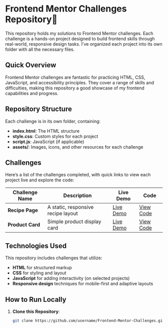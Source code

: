 # Frontend Mentor Challenges Repository🚀

This repository holds my solutions to Frontend Mentor challenges. Each challenge is a hands-on project designed to build frontend skills through real-world, responsive design tasks. I’ve organized each project into its own folder with all the necessary files.

## Quick Overview

Frontend Mentor challenges are fantastic for practicing HTML, CSS, JavaScript, and accessibility principles. They cover a range of skills and difficulties, making this repository a good showcase of my frontend capabilities and progress.

## Repository Structure

Each challenge is in its own folder, containing:
- **index.html**: The HTML structure
- **style.css**: Custom styles for each project
- **script.js**: JavaScript (if applicable)
- **assets/**: Images, icons, and other resources for each challenge

## Challenges

Here’s a list of the challenges completed, with quick links to view each project live and explore the code:

| Challenge Name      | Description                | Live Demo                   | Code                  |
|---------------------|----------------------------|-----------------------------|-----------------------|
| **Recipe Page**     | A static, responsive recipe layout | [Live Demo](https://recipe-page-main-maram.netlify.app/) | [View Code](#) |
| **Product Card** | Simple product display card| [Live Demo](https://recipe-page-main-maram.netlify.app/) | [View Code](#) |

## Technologies Used

This repository includes challenges that utilize:
- **HTML** for structured markup
- **CSS** for styling and layout
- **JavaScript** for adding interactivity (on selected projects)
- **Responsive design** techniques for mobile-first and adaptive layouts

## How to Run Locally

1. **Clone this Repository**:
   ```bash
   git clone https://github.com/username/Frontend-Mentor-Challenges.git
